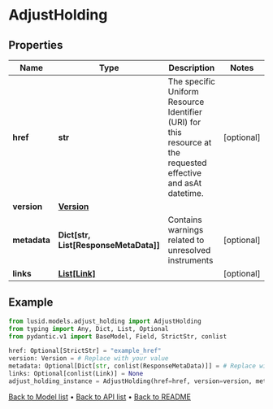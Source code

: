 # AdjustHolding

## Properties
Name | Type | Description | Notes
------------ | ------------- | ------------- | -------------
**href** | **str** | The specific Uniform Resource Identifier (URI) for this resource at the requested effective and asAt datetime. | [optional] 
**version** | [**Version**](Version.md) |  | 
**metadata** | **Dict[str, List[ResponseMetaData]]** | Contains warnings related to unresolved instruments | [optional] 
**links** | [**List[Link]**](Link.md) |  | [optional] 
## Example

```python
from lusid.models.adjust_holding import AdjustHolding
from typing import Any, Dict, List, Optional
from pydantic.v1 import BaseModel, Field, StrictStr, conlist

href: Optional[StrictStr] = "example_href"
version: Version = # Replace with your value
metadata: Optional[Dict[str, conlist(ResponseMetaData)]] = # Replace with your value
links: Optional[conlist(Link)] = None
adjust_holding_instance = AdjustHolding(href=href, version=version, metadata=metadata, links=links)

```

[Back to Model list](../README.md#documentation-for-models) &#8226; [Back to API list](../README.md#documentation-for-api-endpoints) &#8226; [Back to README](../README.md)

